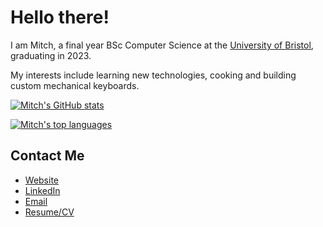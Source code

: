 # Hello there!

I am Mitch, a final year BSc Computer Science at the [University of Bristol][1], graduating in 2023. 

My interests include learning new technologies, cooking and building custom mechanical keyboards.


[![Mitch's GitHub stats](https://github-readme-stats.vercel.app/api?username=mitchlui&theme=dark&show_icons=true&count_private=true&icon_color=ffffff&bg_color=0d1117&hide_border=true)](https://github.com/anuraghazra/github-readme-stats)

[![Mitch's top languages](https://github-readme-stats.vercel.app/api/top-langs/?username=mitchlui&layout=compact&theme=dark&hide_border=true&bg_color=0d1117)](https://github.com/anuraghazra/github-readme-stats)

## Contact Me

- [Website][2]
- [LinkedIn][3]
- [Email][4]
- [Resume/CV][5]

[1]:https://www.bristol.ac.uk
[2]:https://mitchlui.dev
[3]:https://www.linkedin.com/in/mitchlui/
[4]:mailto:mitch@mitchLui.dev
[5]:https://mitchlui.dev/cv.pdf

